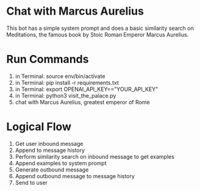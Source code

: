 # Chat with Marcus Aurelius
This bot has a simple system prompt and does a basic similarity search on Meditations, the famous book by Stoic Roman Emperor Marcus Aurelius.

# Run Commands
1. in Terminal: source env/bin/activate
2. in Terminal: pip install -r requirements.txt
3. in Terminal: export OPENAI_API_KEY=="YOUR_API_KEY"
4. in Terminal: python3 visit_the_palace.py
5. chat with Marcus Aurelius, greatest emperor of Rome

# Logical Flow
1. Get user inbound message
2. Append to message history
3. Perform similarity search on inbound message to get examples
4. Append examples to system prompt
5. Generate outbound message
6. Append outbound message to message history
7. Send to user
